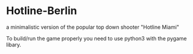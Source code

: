 # Hotline-Berlin
a minimalistic version of the popular top down shooter "Hotline Miami"

To build/run the game properly you need to use python3 with the pygame libary.
